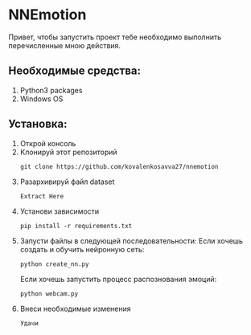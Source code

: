 # NNEmotion

Привет, чтобы запустить проект тебе необходимо выполнить перечисленные мною действия.

## Необходимые средства:

1. Python3 packages
2. Windows OS

## Установка:

1. Открой консоль
2. Клонируй этот репозиторий
   ```
   git clone https://github.com/kovalenkosavva27/nnemotion
   ```
3. Разархивируй файл dataset
   ```
   Extract Here
   ```
4. Установи зависимости
   ```
   pip install -r requirements.txt
   ```
5. Запусти файлы в следующей последовательности:
   Если хочешь создать и обучить нейронную сеть:
   ```
   python create_nn.py
   ```
   Если хочешь запустить процесс распознования эмоций:
   ```
   python webcam.py
   ```
6. Внеси необходимые изменения
   ```
   Удачи
   ```
